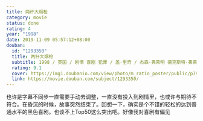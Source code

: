```yaml
---
title: 两杆大烟枪
category: movie
status: done
rating: 4
year: "1998"
date: 2019-11-09 05:57:12+08:00
douban:
  id: "1293350"
  title: 两杆大烟枪
  subtitle: 1998 / 英国 / 剧情 喜剧 犯罪 / 盖·里奇 / 杰森·弗莱明 德克斯特·弗莱彻
  rating: 9.1
  cover: https://img1.doubanio.com/view/photo/m_ratio_poster/public/p792443418.jpg
  link: https://movie.douban.com/subject/1293350/
---
```


也许是字幕不同步一直需要手动去调整，一直没有投入到剧情里，也或许与期待不符合。在昏沉的时候，故事突然结束了。回想一下，确实是个不错的轻松的达到普通水平的黑色喜剧。也谈不上Top50这么突出吧。好像我对喜剧有偏见
